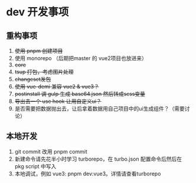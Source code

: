 # dev 开发事项

## 重构事项

1. ~~使用 pnpm 创建项目~~
2. 使用 monorepo （后期把master 的 vue2项目也放进来）
3. ~~core~~
4. ~~tsup 打包，考虑图片处理~~
5. ~~changeset发包~~
6. ~~使用 vue-demi 兼容 vue2 & vue3？~~
7. ~~postinstall 调 gulp 生成 base64.json 然后转成scss变量~~
8. ~~导出去一个 use hook 让用自定义ui？~~
9. 是否需要把数据抛出去，让后拿着数据用自己项目中的ui生成组件？（需要讨论）

## 本地开发

1. git commit 改用 pnpm commit 
2. 新建命令请先花半小时学习 turborepo，在 turbo.json 配置命令后然后在 pkg script 中写入
3. 本地调试，例如 vue3: pnpm dev:vue3。详情请查看turborepo